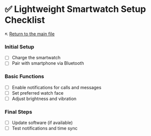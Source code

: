 # ✅ Lightweight Smartwatch Setup Checklist

↖️ [Return to the main file](../README.md)

### Initial Setup

- [ ] Charge the smartwatch
- [ ] Pair with smartphone via Bluetooth

### Basic Functions

- [ ] Enable notifications for calls and messages
- [ ] Set preferred watch face
- [ ] Adjust brightness and vibration

### Final Steps

- [ ] Update software (if available)
- [ ] Test notifications and time sync
